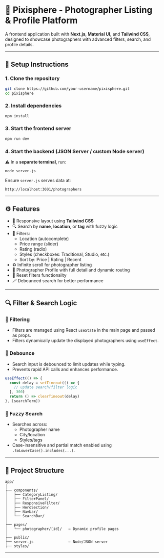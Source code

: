 # 📸 Pixisphere - Photographer Listing & Profile Platform

A frontend application built with **Next.js**, **Material UI**, and **Tailwind CSS**, designed to showcase photographers with advanced filters, search, and profile details.

---

## 🚀 Setup Instructions

### 1. **Clone the repository**
```bash
git clone https://github.com/your-username/pixisphere.git
cd pixisphere
```

### 2. **Install dependencies**
```bash
npm install
```

### 3. **Start the frontend server**
```bash
npm run dev
```

### 4. **Start the backend (JSON Server / custom Node server)**

⚠️ In a **separate terminal**, run:
```bash
node server.js
```

Ensure `server.js` serves data at:
```
http://localhost:3001/photographers
```

---

## ⚙️ Features

- 🧭 Responsive layout using **Tailwind CSS**
- 🔍 Search by **name**, **location**, or **tag** with fuzzy logic
- 🧰 Filters:
  - Location (autocomplete)
  - Price range (slider)
  - Rating (radio)
  - Styles (checkboxes: Traditional, Studio, etc.)
  - Sort by: Price | Rating | Recent
- ♻️ Infinite scroll for photographer listing
- 📄 Photographer Profile with full detail and dynamic routing
- 🔁 Reset filters functionality
- 🪄 Debounced search for better performance

---

## 🔍 Filter & Search Logic

### 📌 Filtering
- Filters are managed using React `useState` in the main page and passed as props.
- Filters dynamically update the displayed photographers using `useEffect`.

### 🔄 Debounce
- Search input is debounced to limit updates while typing.
- Prevents rapid API calls and enhances performance.
```js
useEffect(() => {
  const delay = setTimeout(() => {
    // update search/filter logic
  }, 300)
  return () => clearTimeout(delay)
}, [searchTerm])
```

### 🔎 Fuzzy Search
- Searches across:
  - Photographer name
  - City/location
  - Styles/tags
- Case-insensitive and partial match enabled using `.toLowerCase().includes(...)`.

---

## 📁 Project Structure

```
app/
│
├── components/
│   ├── CategoryListing/
│   ├── FilterPanel/
│   ├── ResponsiveFilter/
│   ├── HeroSection/
│   ├── Navbar/
│   └── SearchBar/
│
├── pages/
│   └── photographer/[id]/   ← Dynamic profile pages
│
├── public/
├── server.js                ← Node/JSON server
├── styles/
```

---